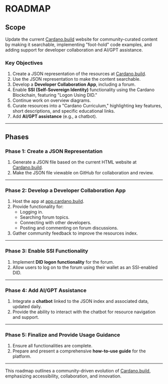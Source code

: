 # ROADMAP

## Scope
Update the current [Cardano.build](https://cardano.build) website for community-curated content by making it searchable, implementing "foot-hold" code examples, and adding support for developer collaboration and AI/GPT assistance.

### Key Objectives
1. Create a JSON representation of the resources at [Cardano.build](https://cardano.build).
2. Use the JSON representation to make the content searchable.
3. Develop a **Developer Collaboration App**, including a forum.
4. Enable **SSI (Self-Sovereign Identity)** functionality using the Cardano Blockchain, featuring "Logon Using DID."
5. Continue work on overview diagrams.
6. Curate resources into a "Cardano Curriculum," highlighting key features, short descriptions, and specific educational links.
7. Add **AI/GPT assistance** (e.g., a chatbot).

---

## Phases

### **Phase 1: Create a JSON Representation**
1. Generate a JSON file based on the current HTML website at [Cardano.build](https://cardano.build).
2. Make the JSON file viewable on GitHub for collaboration and review.

---

### **Phase 2: Develop a Developer Collaboration App**
1. Host the app at [app.cardano.build](https://app.cardano.build).
2. Provide functionality for:
   - Logging in.
   - Searching forum topics.
   - Connecting with other developers.
   - Posting and commenting on forum discussions.
3. Gather community feedback to improve the resources index.

---

### **Phase 3: Enable SSI Functionality**
1. Implement **DID logon functionality** for the forum.
2. Allow users to log on to the forum using their wallet as an SSI-enabled DID.

---

### **Phase 4: Add AI/GPT Assistance**
1. Integrate a **chatbot** linked to the JSON index and associated data, updated daily.
2. Provide the ability to interact with the chatbot for resource navigation and support.

---

### **Phase 5: Finalize and Provide Usage Guidance**
1. Ensure all functionalities are complete.
2. Prepare and present a comprehensive **how-to-use guide** for the platform.

---

This roadmap outlines a community-driven evolution of [Cardano.build](https://cardano.build), emphasizing accessibility, collaboration, and innovation.